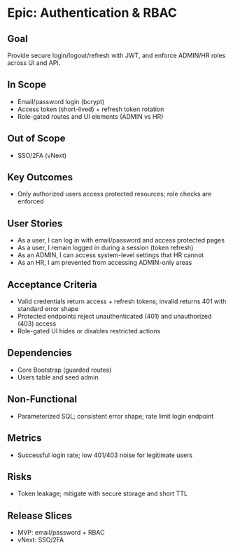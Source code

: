 # Epic: Authentication & RBAC

## Goal
Provide secure login/logout/refresh with JWT, and enforce ADMIN/HR roles across UI and API.

## In Scope
- Email/password login (bcrypt)
- Access token (short-lived) + refresh token rotation
- Role-gated routes and UI elements (ADMIN vs HR)

## Out of Scope
- SSO/2FA (vNext)

## Key Outcomes
- Only authorized users access protected resources; role checks are enforced

## User Stories
- As a user, I can log in with email/password and access protected pages
- As a user, I remain logged in during a session (token refresh)
- As an ADMIN, I can access system-level settings that HR cannot
- As an HR, I am prevented from accessing ADMIN-only areas

## Acceptance Criteria
- Valid credentials return access + refresh tokens; invalid returns 401 with standard error shape
- Protected endpoints reject unauthenticated (401) and unauthorized (403) access
- Role-gated UI hides or disables restricted actions

## Dependencies
- Core Bootstrap (guarded routes)
- Users table and seed admin

## Non-Functional
- Parameterized SQL; consistent error shape; rate limit login endpoint

## Metrics
- Successful login rate; low 401/403 noise for legitimate users

## Risks
- Token leakage; mitigate with secure storage and short TTL

## Release Slices
- MVP: email/password + RBAC
- vNext: SSO/2FA

